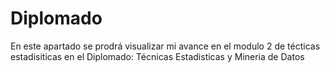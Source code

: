 # Diplomado
En este apartado se prodrá visualizar mi avance en el modulo 2 de técticas estadisiticas en el Diplomado: Técnicas Estadisticas y Mineria de Datos
